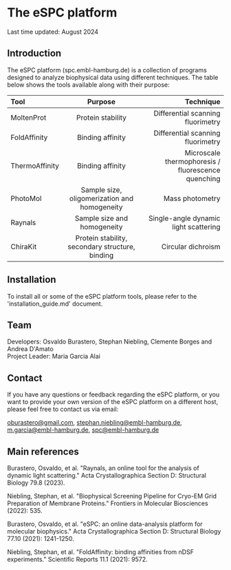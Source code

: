 # The eSPC platform 

Last time updated: August 2024

## Introduction

The eSPC platform (spc.embl-hamburg.de) is a collection of programs designed to analyze biophysical data using different techniques. The table below shows the tools available along with their purpose:

| Tool 					| Purpose 											| Technique |
| :---         			|     :---:      									|          ---: |
| MoltenProt   			| Protein stability     							| Differential scanning fluorimetry    |
| FoldAffinity     		| Binding affinity       							| Differential scanning fluorimetry      |
| ThermoAffinity     	| Binding affinity      						 	| Microscale thermophoresis / fluorescence quenching      |
| PhotoMol     			| Sample size, oligomerization and homogeneity		| Mass photometry      |
| Raynals     			| Sample size and homogeneity       				| Single-angle dynamic light scattering      |
| ChiraKit     			| Protein stability, secondary structure, binding   | Circular dichroism      |

## Installation

To install all or some of the eSPC platform tools, please refer to the 'installation_guide.md' document.

## Team

Developers:     Osvaldo Burastero, Stephan Niebling, Clemente Borges and Andrea D'Amato  
Project Leader: Maria Garcia Alai

## Contact

If you have any questions or feedback regarding the eSPC platform, or you want to provide your own version of the eSPC platform on a different host, please feel free to contact us via email:

oburastero@gmail.com, stephan.niebling@embl-hamburg.de, m.garcia@embl-hamburg.de, spc@embl-hamburg.de

## Main references

Burastero, Osvaldo, et al. "Raynals, an online tool for the analysis of dynamic light scattering." Acta Crystallographica Section D: Structural Biology 79.8 (2023).

Niebling, Stephan, et al. "Biophysical Screening Pipeline for Cryo-EM Grid Preparation of Membrane Proteins." Frontiers in Molecular Biosciences (2022): 535.

Burastero, Osvaldo, et al. "eSPC: an online data-analysis platform for molecular biophysics." Acta Crystallographica Section D: Structural Biology 77.10 (2021): 1241-1250.

Niebling, Stephan, et al. "FoldAffinity: binding affinities from nDSF experiments." Scientific Reports 11.1 (2021): 9572.

